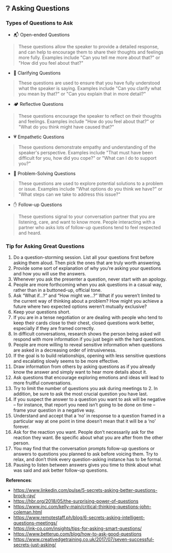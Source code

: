 ## ❔ Asking Questions

### Types of Questions to Ask

* 📬 Open-ended Questions
> These questions allow the speaker to provide a detailed response, and can help to encourage them to share their thoughts and feelings more fully. Examples include "Can you tell me more about that?" or "How did you feel about that?"

* 🔎 Clarifying Questions
> These questions are used to ensure that you have fully understood what the speaker is saying. Examples include "Can you clarify what you mean by that?" or "Can you explain that in more detail?"

* 🏕️ Reflective Questions
> These questions encourage the speaker to reflect on their thoughts and feelings. Examples include "How do you feel about that?" or "What do you think might have caused that?"

* 💗 Empathetic Questions 
> These questions demonstrate empathy and understanding of the speaker's perspective. Examples include "That must have been difficult for you, how did you cope?" or "What can I do to support you?"

* 🧩 Problem-Solving Questions 
> These questions are used to explore potential solutions to a problem or issue. Examples include "What options do you think we have?" or "What steps can we take to address this issue?"

* ✋ Follow-up Questions
> These questions signal to your conversation partner that you are listening, care, and want to know more. People interacting with a partner who asks lots of follow-up questions tend to feel respected and heard.

### Tip for Asking Great Questions

1. Do a question-storming session. List all your questions first before asking them aloud. Then pick the ones that are truly worth answering.
2. Provide some sort of explanation of why you're asking your questions and how you will use the answers.
3.  Whenever you ask the presenter a question, never start with an apology.
4.  People are more forthcoming when you ask questions in a casual way, rather than in a buttoned-up, official tone. 
5. Ask “What if…?” and “How might we…?” What if you weren’t limited to the current way of thinking about a problem? How might you achieve a future where two expected options weren’t mutually exclusive?
6.  Keep your questions short.
7. If you are in a tense negotiation or are dealing with people who tend to keep their cards close to their chest, closed questions work better, especially if they are framed correctly.
8. In difficult conversations, research shows the person being asked will respond with more information if you just begin with the hard questions.
9. People are more willing to reveal sensitive information when questions are asked in a decreasing order of intrusiveness.
10. If the goal is to build relationships, opening with less sensitive questions and escalating slowly seems to be more effective.
11. Draw information from others by asking questions as if you already know the answer and simply want to hear more details about it. 
12. Ask questions that encourage exploring emotions and ideas will lead to more fruitful conversations. 
13. Try to limit the number of questions you ask during meetings to 2. In addition, be sure to ask the most crucial question you have last.
14. If you suspect the answer to a question you want to ask will be negative – for instance, that report you need isn’t going to be done on time – frame your question in a negative way.
15. Understand and accept that a ‘no’ in response to a question framed in a particular way at one point in time doesn’t mean that it will be a ‘no’ forever.
16. Ask for the reaction you want. People don’t necessarily ask for the reaction they want. Be specific about what you are after from the other person.
17. You may find that the conversation prompts follow-up questions or answers to questions you planned to ask before voicing them. Try to relax, and don’t think every question-asking instance has to be formal.
18. Pausing to listen between answers gives you time to think about what was said and ask better follow-up questions. 

**References**:  
- https://www.linkedin.com/pulse/5-secrets-asking-better-questions-brock-ray/
- https://hbr.org/2018/05/the-surprising-power-of-questions
- https://www.inc.com/kelly-main/critical-thinking-questions-john-coleman.html
- https://www.remotestaff.ph/blog/6-secrets-asking-intelligent-questions-meetings/
- https://ink-co.com/insights/tips-for-asking-smart-questions/
- https://www.betterup.com/blog/how-to-ask-good-questions
- https://www.creativedgetraining.co.uk/2017/07/seven-successful-secrets-just-asking/